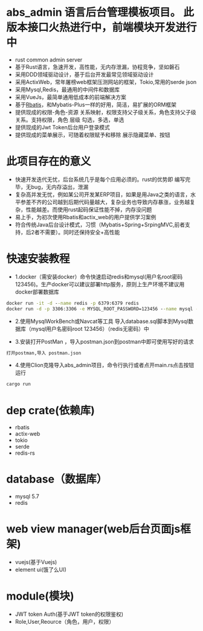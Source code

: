 # abs_admin  语言后台管理模板项目。 此版本接口火热进行中，前端模块开发进行中
*  rust  common admin server
*  基于Rust语言，急速开发，高性能，无内存泄漏，协程竞争，坚如磐石
*  采用DDD领域驱动设计，基于后台开发最常见领域驱动设计
*  采用ActixWeb，常年屠榜web框架压测网站的框架，Tokio,常用的serde json
*  采用Mysql,Redis，最通用的中间件和数据库
*  采用VueJs，最简单通用低成本的前端解决方案
*  基于[Rbatis](https://github.com/rbatis/rbatis)，和Mybatis-Plus一样的好用，简洁，易扩展的ORM框架
*  提供现成的权限-角色-资源 关系映射，权限支持父子级关系，角色支持父子级关系。支持权限，角色 层级 勾选，多选，单选
*  提供现成的Jwt Token后台用户登录模式
*  提供现成的菜单展示，可随着权限赋予和移除 展示隐藏菜单、按钮

# 此项目存在的意义
* 快速开发迭代无忧，后台系统几乎是每个应用必须的。rust的优势即 编写完毕，无bug，无内存溢出，泄漏
* 复杂高并发无忧，例如某公司开发某ERP项目，如果是用Java之类的语言，水平参差不齐的公司越到后期代码量越大，复杂业务也导致内存暴涨，业务越复杂，性能越差。而使用rust起码保证性能不掉，内存没问题
* 易上手，为初次使用Rbatis和actix_web的用户提供学习案例
* 符合传统Java后台设计模式，习惯（Mybatis+Spring+SrpingMVC,前者支持，后2者不需要）。同时还保持安全+高性能

# 快速安装教程
* 1.docker（需安装docker）命令快速启动redis和mysql(用户名root密码123456)。生产docker可以建议部署http服务，原则上生产环境不建议用docker部署数据库
```cmd
docker run -it -d --name redis -p 6379:6379 redis
docker run -d -p 3306:3306 -e MYSQL_ROOT_PASSWORD=123456 --name mysql -e TZ=Asia/Shanghai mysql:5.7
```
* 2.使用MysqlWorkBench或Navcat等工具 导入database.sql脚本到Mysql数据库（mysql用户名密码root  123456）（redis无密码）中

* 3.安装打开PostMan ，导入postman.json到postman中即可使用写好的请求
```cmd
打开postman,导入 postman.json
```
* 4.使用Clion克隆导入abs_admin项目，命令行执行或者点开main.rs点击按钮运行
```cmd
cargo run
```


# dep crate(依赖库)
* rbatis
* actix-web
* tokio
* serde
* redis-rs

# database（数据库）
* mysql 5.7
* redis 
# web view manager(web后台页面js框架)
* vuejs(基于Vuejs)
* element ui(饿了么UI)

# module(模块)
* JWT token Auth(基于JWT token的权限鉴权)
* Role,User,Reource（角色，用户，权限）


